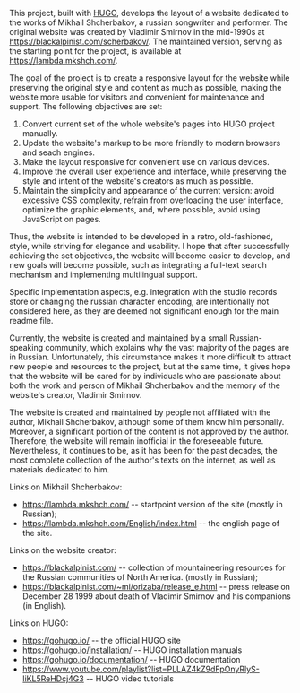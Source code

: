 This project, built with [HUGO](https://gohugo.io/), develops the layout of a website dedicated to the works of Mikhail Shcherbakov, a russian songwriter and performer. The original website was created by Vladimir Smirnov in the mid-1990s at <https://blackalpinist.com/scherbakov/>. The maintained version, serving as the starting point for the project, is available at <https://lambda.mkshch.com/>.

The goal of the project is to create a responsive layout for the website while preserving the original style and content as much as possible, making the website more usable for visitors and convenient for maintenance and support. The following objectives are set:

1. Convert current set of the whole website's pages into HUGO project manually.
2. Update the website's markup to be more friendly to modern browsers and seach engines.
3. Make the layout responsive for convenient use on various devices.
4. Improve the overall user experience and interface, while preserving the style and intent of the website's creators as much as possible.
5. Maintain the simplicity and appearance of the current version: avoid excessive CSS complexity, refrain from overloading the user interface, optimize the graphic elements, and, where possible, avoid using JavaScript on pages.

Thus, the website is intended to be developed in a retro, old-fashioned, style, while striving for elegance and usability. I hope that after successfully achieving the set objectives, the website will become easier to develop, and new goals will become possible, such as integrating a full-text search mechanism and implementing multilingual support.

Specific implementation aspects, e.g. integration with the studio records store or changing the russian character encoding, are intentionally not considered here, as they are deemed not significant enough for the main readme file.

Currently, the website is created and maintained by a small Russian-speaking community, which explains why the vast majority of the pages are in Russian. Unfortunately, this circumstance makes it more difficult to attract new people and resources to the project, but at the same time, it gives hope that the website will be cared for by individuals who are passionate about both the work and person of Mikhail Shcherbakov and the memory of the website's creator, Vladimir Smirnov.

The website is created and maintained by people not affiliated with the author, Mikhail Shcherbakov, although some of them know him personally. Moreover, a significant portion of the content is not approved by the author. Therefore, the website will remain inofficial in the foreseeable future. Nevertheless, it continues to be, as it has been for the past decades, the most complete collection of the author's texts on the internet, as well as materials dedicated to him.

Links on Mikhail Shcherbakov:

- <https://lambda.mkshch.com/> -- startpoint version of the site (mostly in Russian);
- <https://lambda.mkshch.com/English/index.html> -- the english page of the site.

Links on the website creator:

- <https://blackalpinist.com/> -- collection of mountaineering resources for the Russian communities of North America. (mostly in Russian);
- <https://blackalpinist.com/~mi/orizaba/release_e.html> -- press release on December 28 1999 about death of Vladimir Smirnov and his companions (in English).

Links on HUGO:

- https://gohugo.io/ -- the official HUGO site
- https://gohugo.io/installation/ -- HUGO installation manuals
- https://gohugo.io/documentation/ -- HUGO documentation
- https://www.youtube.com/playlist?list=PLLAZ4kZ9dFpOnyRlyS-liKL5ReHDcj4G3 -- HUGO video tutorials

